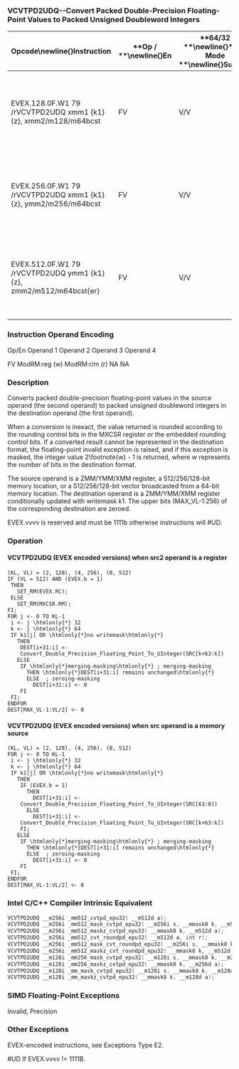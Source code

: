 ### VCVTPD2UDQ--Convert Packed Double-Precision Floating-Point Values to Packed Unsigned Doubleword Integers


|**Opcode**\newline{}**Instruction**|**Op / **\newline{}**En**|**64/32 **\newline{}**bit Mode **\newline{}**Support**|**CPUID **\newline{}**Feature **\newline{}**Flag**|**Description**|
|-----------------------------------|-------------------------|------------------------------------------------------|--------------------------------------------------|---------------|
|EVEX.128.0F.W1 79 /rVCVTPD2UDQ xmm1 {k1}{z}, xmm2/m128/m64bcst|FV|V/V|AVX512VLAVX512F|Convert two packed double-precision floating-point values in xmm2/m128/m64bcst to two unsigned doubleword integers in xmm1 subject to writemask k1.|
|EVEX.256.0F.W1 79 /rVCVTPD2UDQ xmm1 {k1}{z}, ymm2/m256/m64bcst|FV|V/V|AVX512VLAVX512F|Convert four packed double-precision floating-point values in ymm2/m256/m64bcst to four unsigned doubleword integers in xmm1 subject to writemask k1.|
|EVEX.512.0F.W1 79 /rVCVTPD2UDQ ymm1 {k1}{z}, zmm2/m512/m64bcst{er}|FV|V/V|AVX512F|Convert eight packed double-precision floating-point values in zmm2/m512/m64bcst to eight unsigned doubleword integers in ymm1 subject to writemask k1.|
###                 Instruction Operand Encoding


Op/En Operand 1 Operand 2 Operand 3 Operand 4

FV ModRM:reg (w) ModRM:r/m (r) NA NA

### Description


Converts packed double-precision floating-point values in the source operand (the second operand) to packed unsigned doubleword integers in the destination operand (the first operand). 

When a conversion is inexact, the value returned is rounded according to the rounding control bits in the MXCSR register or the embedded rounding control bits. If a converted result cannot be represented in the destination format, the floating-point invalid exception is raised, and if this exception is masked, the integer value 2\footnote{w}  - 1 is returned, where w represents the number of bits in the destination format.

The source operand is a ZMM/YMM/XMM register, a 512/256/128-bit memory location, or a 512/256/128-bit vector broadcasted from a 64-bit memory location. The destination operand is a ZMM/YMM/XMM register conditionally updated with writemask k1. The upper bits (MAX_VL-1:256) of the corresponding destination are zeroed.

EVEX.vvvv is reserved and must be 1111b otherwise instructions will #UD.


### Operation
#### VCVTPD2UDQ (EVEX encoded versions) when src2 operand is a register
```info-verb
(KL, VL) = (2, 128), (4, 256), (8, 512)
IF (VL = 512) AND (EVEX.b = 1) 
 THEN
   SET_RM(EVEX.RC);
 ELSE 
   SET_RM(MXCSR.RM);
FI;
FOR j <-  0 TO KL-1
 i  <- j \htmlonly{*} 32
 k <-  j \htmlonly{*} 64
 IF k1[j] OR \htmlonly{*}no writemask\htmlonly{*}
   THEN 
    DEST[i+31:i] <- 
    Convert_Double_Precision_Floating_Point_To_UInteger(SRC[k+63:k])
   ELSE 
    IF \htmlonly{*}merging-masking\htmlonly{*} ; merging-masking
      THEN \htmlonly{*}DEST[i+31:i] remains unchanged\htmlonly{*}
      ELSE  ; zeroing-masking
        DEST[i+31:i]  <- 0
    FI
 FI;
ENDFOR
DEST[MAX_VL-1:VL/2] <-  0
```
#### VCVTPD2UDQ (EVEX encoded versions) when src operand is a memory source
```info-verb
(KL, VL) = (2, 128), (4, 256), (8, 512)
FOR j <-  0 TO KL-1
 i  <- j \htmlonly{*} 32
 k <-  j \htmlonly{*} 64
 IF k1[j] OR \htmlonly{*}no writemask\htmlonly{*}
   THEN 
    IF (EVEX.b = 1) 
      THEN
        DEST[i+31:i] <- 
    Convert_Double_Precision_Floating_Point_To_UInteger(SRC[63:0])
      ELSE 
        DEST[i+31:i]  <-
    Convert_Double_Precision_Floating_Point_To_UInteger(SRC[k+63:k])
    FI;
   ELSE 
    IF \htmlonly{*}merging-masking\htmlonly{*} ; merging-masking
      THEN \htmlonly{*}DEST[i+31:i] remains unchanged\htmlonly{*}
      ELSE  ; zeroing-masking
        DEST[i+31:i] <-  0
    FI
 FI;
ENDFOR
DEST[MAX_VL-1:VL/2]  <- 0
```

### Intel C/C++ Compiler Intrinsic Equivalent

```cpp
VCVTPD2UDQ __m256i _mm512_cvtpd_epu32( __m512d a);
VCVTPD2UDQ __m256i _mm512_mask_cvtpd_epu32( __m256i s, __mmask8 k, __m512d a);
VCVTPD2UDQ __m256i _mm512_maskz_cvtpd_epu32( __mmask8 k, __m512d a);
VCVTPD2UDQ __m256i _mm512_cvt_roundpd_epu32( __m512d a, int r);
VCVTPD2UDQ __m256i _mm512_mask_cvt_roundpd_epu32( __m256i s, __mmask8 k, __m512d a, int r);
VCVTPD2UDQ __m256i _mm512_maskz_cvt_roundpd_epu32( __mmask8 k, __m512d a, int r);
VCVTPD2UDQ __m128i _mm256_mask_cvtpd_epu32( __m128i s, __mmask8 k, __m256d a);
VCVTPD2UDQ __m128i _mm256_maskz_cvtpd_epu32( __mmask8 k, __m256d a);
VCVTPD2UDQ __m128i _mm_mask_cvtpd_epu32( __m128i s, __mmask8 k, __m128d a);
VCVTPD2UDQ __m128i _mm_maskz_cvtpd_epu32( __mmask8 k, __m128d a);
```
### SIMD Floating-Point Exceptions


Invalid, Precision

### Other Exceptions


EVEX-encoded instructions, see Exceptions Type E2.

#UD If EVEX.vvvv != 1111B.

